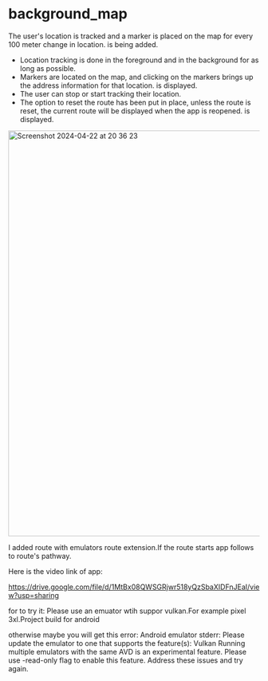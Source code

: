 # background_map
 The user's location is tracked and a marker is placed on the map for every 100 meter change in location.
is being added.
- Location tracking is done in the foreground and in the background for as long as possible.
- Markers are located on the map, and clicking on the markers brings up the address information for that location.
is displayed.
- The user can stop or start tracking their location.
- The option to reset the route has been put in place, unless the route is reset, the current route will be displayed when the app is reopened.
is displayed.

<img width="813" alt="Screenshot 2024-04-22 at 20 36 23" src="https://github.com/cagdaspektas/background_map/assets/62350321/cbe17f66-c075-49ea-8cad-99e4976d413c">

I added route with emulators route extension.If the route starts app follows to route's pathway.

Here is the video link of app:

https://drive.google.com/file/d/1MtBx08QWSGRjwr518yQzSbaXIDFnJEaI/view?usp=sharing


for to try it:
Please use an emuator wtih suppor vulkan.For example pixel 3xl.Project build for android 


otherwise maybe you will get this error:
 Android emulator stderr:
 Please update the emulator to one that supports the feature(s): Vulkan
 Running multiple emulators with the same AVD 
 is an experimental feature.
 Please use -read-only flag to enable this feature.
 Address these issues and try again.
